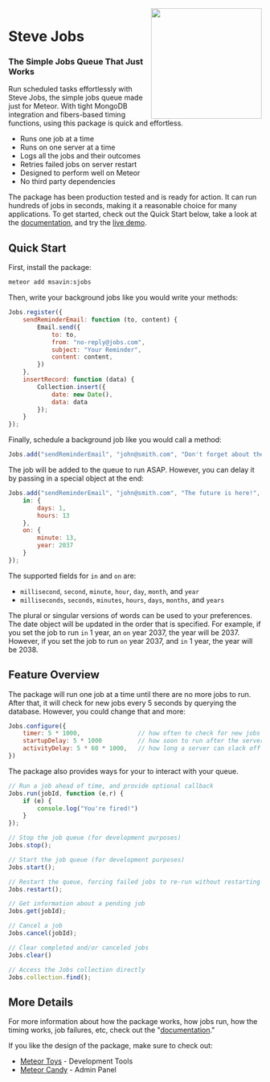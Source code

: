 <img align="right" width="220" src="https://github.com/msavin/stevejobs/blob/master/ICON.png?raw=true" />

# Steve Jobs

### The Simple Jobs Queue That Just Works

Run scheduled tasks effortlessly with Steve Jobs, the simple jobs queue made just for Meteor. With tight MongoDB integration and fibers-based timing functions, using this package is quick and effortless.

 - Runs one job at a time
 - Runs on one server at a time
 - Logs all the jobs and their outcomes
 - Retries failed jobs on server restart
 - Designed to perform well on Meteor
 - No third party dependencies

The package has been production tested and is ready for action. It can run hundreds of jobs in seconds, making it a reasonable choice for many applications. To get started, check out the Quick Start below, take a look at the <a href="./DOCUMENTATION.md">documentation</a>, and try the <a href="http://jobsqueue.herokuapp.com">live demo</a>.

## Quick Start

First, install the package:

```bash
meteor add msavin:sjobs
```

Then, write your background jobs like you would write your methods: 

```javascript
Jobs.register({
    sendReminderEmail: function (to, content) {
        Email.send({
            to: to,
            from: "no-reply@jobs.com",
            subject: "Your Reminder",
            content: content,
        })
    },
    insertRecord: function (data) {
        Collection.insert({
            date: new Date(),
            data: data
        });
    }
});
```

Finally, schedule a background job like you would call a method: 

```javascript
Jobs.add("sendReminderEmail", "john@smith.com", "Don't forget about the launch!");
```

The job will be added to the queue to run ASAP. However, you can delay it by passing in a special object at the end: 

```javascript
Jobs.add("sendReminderEmail", "john@smith.com", "The future is here!", {
    in: {
        days: 1,
        hours: 13
    }, 
    on: {
        minute: 13,
        year: 2037
    }
});
```

The supported fields for `in` and `on` are:
 - `millisecond`, `second`, `minute`, `hour`, `day`, `month`, and `year`
 - `milliseconds`, `seconds`, `minutes`, `hours`, `days`, `months`, and `years`

The plural or singular versions of words can be used to your preferences. The date object will be updated in the order that is specified. For example, if you set the job to run `in` 1 year, an `on` year 2037, the year will be 2037. However, if you set the job to run `on` year 2037, and `in` 1 year, the year will be 2038.

## Feature Overview 

The package will run one job at a time until there are no more jobs to run. After that, it will check for new jobs every 5 seconds by querying the database. However, you could change that and more: 

```javascript
Jobs.configure({
    timer: 5 * 1000,                // how often to check for new jobs
    startupDelay: 5 * 1000          // how soon to run after the server has started
    activityDelay: 5 * 60 * 1000,   // how long a server can slack off for before another server takes over
})
```

The package also provides ways for your to interact with your queue.

```javascript
// Run a job ahead of time, and provide optional callback
Jobs.run(jobId, function (e,r) {
    if (e) {
        console.log("You're fired!")
    }
});

// Stop the job queue (for development purposes)
Jobs.stop();

// Start the job queue (for development purposes)
Jobs.start();

// Restart the queue, forcing failed jobs to re-run without restarting servers (for development purposes)
Jobs.restart();

// Get information about a pending job
Jobs.get(jobId);

// Cancel a job 
Jobs.cancel(jobId);

// Clear completed and/or canceled jobs
Jobs.clear()

// Access the Jobs collection directly
Jobs.collection.find();
```

## More Details

For more information about how the package works, how jobs run, how the timing works, job failures, etc, check out the "<a href="DOCUMENTATION.md">documentation</a>."

If you like the design of the package, make sure to check out: 
 - <a href="http://meteor.toys">Meteor Toys</a> - Development Tools
 - <a href="https://www.meteorcandy.com">Meteor Candy</a> - Admin Panel
